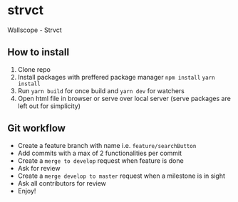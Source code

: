 # strvct
Wallscope - Strvct

## How to install
1. Clone repo
1. Install packages with preffered package manager `npm install` `yarn install`
1. Run `yarn build` for once build and `yarn dev` for watchers
1. Open html file in browser or serve over local server (serve packages are left out for simplicity)

## Git workflow
- Create a feature branch with name i.e. `feature/searchButton`
- Add commits with a max of 2 functionalities per commit
- Create a `merge to develop` request when feature is done
- Ask for review
- Create a `merge develop to master` request when a milestone is in sight
- Ask all contributors for review
- Enjoy!
